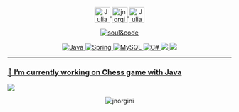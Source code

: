 
<p align="center">
<a href="https://www.linkedin.com/in/juliana-norgini-5b0bb61b0/">
  <img align="center" alt="Juliana's Linkdein" width="35px" src="https://cdn.jsdelivr.net/npm/simple-icons@v3/icons/linkedin.svg" />
<a href="https://github.com/jnorgini">
  <img align="center" alt="jnorgini's Github" width="35px" src="https://cdn.jsdelivr.net/npm/simple-icons@v3/icons/github.svg" />
<a href="https://instagram.com/juliana.norgini">
  <img align="center" alt="Juliana's Instagram" width="35px" src="https://cdn.jsdelivr.net/npm/simple-icons@v3/icons/instagram.svg" />


<p align="center">  <img src="https://user-images.githubusercontent.com/114461353/193368888-d8831282-e247-4051-b83c-13f463a7c0f9.gif" alt="soul&code" />
<p align="center">
 <img src="https://img.shields.io/badge/Java-ED8B00?style=for-the-badge&logo=java&logoColor=white" alt="Java"  />
 <img src="https://img.shields.io/badge/Spring-6DB33F?style=for-the-badge&logo=spring&logoColor=white" alt="Spring"  />
 <img src="https://img.shields.io/badge/MySQL-00000F?style=for-the-badge&logo=mysql&logoColor=white" alt="MySQL"  />
 <img src="https://img.shields.io/badge/C%23-239120?style=for-the-badge&logo=c-sharp&logoColor=white" alt="C#"  />
<img src="https://img.shields.io/badge/Eclipse-2C2255?style=for-the-badge&logo=eclipse&logoColor=white"  />
 <img src="https://img.shields.io/badge/GIT-E44C30?style=for-the-badge&logo=git&logoColor=white"  />

---

### 🔭 I’m currently working on [Chess game with Java](https://github.com/jnorgini/chess-system-java.git)

<p align="left">
  <img src="https://github-readme-stats.vercel.app/api?username=jnorgini&show_icons=true&theme=merko"/>


<p align="center">
<img src="https://visitcount.itsvg.in/api?id=jnorgini&icon=2&color=2" alt="jnorgini" /> </p>
